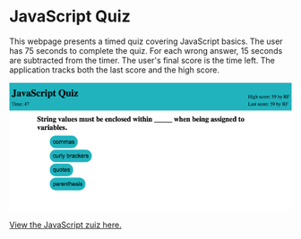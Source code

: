 # JavaScript Quiz

This webpage presents a timed quiz covering JavaScript basics. The user has 75 seconds to complete the quiz. For each wrong answer, 15 seconds are subtracted from the timer. The user's final score is the time left. The application tracks both the last score and the high score.

![Screenshot of JavaScript Quiz](/assets/images/JavaScriptQuizScreenshot.png)

[View the JavaScript zuiz here.](https://tarrantrl.github.io/javascript-quiz/)